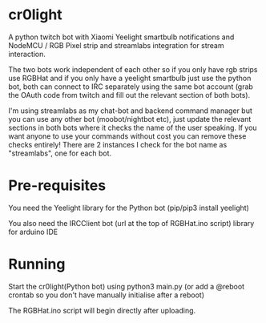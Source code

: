# cr0light
A python twitch bot with Xiaomi Yeelight smartbulb notifications and NodeMCU / RGB Pixel strip and streamlabs integration for stream interaction.

The two bots work independent of each other so if you only have rgb strips use RGBHat and if you only have a yeelight smartbulb just use the python bot, both can connect to IRC separately using the same bot account (grab the OAuth code from twitch and fill out the relevant section of both bots).

I'm using streamlabs as my chat-bot and backend command manager but you can use any other bot (moobot/nightbot etc), just update the relevant sections in both bots where it checks the name of the user speaking. If you want anyone to use your commands without cost you can remove these checks entirely! There are 2 instances I check for the bot name as "streamlabs", one for each bot.

# Pre-requisites

You need the Yeelight library for the Python bot (pip/pip3 install yeelight)

You also need the IRCClient bot (url at the top of RGBHat.ino script) library for arduino IDE



# Running

Start the cr0light(Python bot) using python3 main.py (or add a @reboot crontab so you don't have manually initialise after a reboot)

The RGBHat.ino script will begin directly after uploading.




